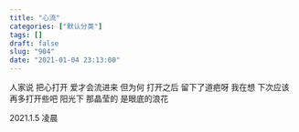 ```yaml
---
title: "心流"
categories: ["默认分类"]
tags: []
draft: false
slug: "904"
date: "2021-01-04 23:13:00"
---
```


人家说
把心打开
爱才会流进来
但为何
打开之后
留下了道疤呀
我在想
下次应该
再多打开些吧
阳光下
那晶莹的
是眼底的浪花


2021.1.5 凌晨

